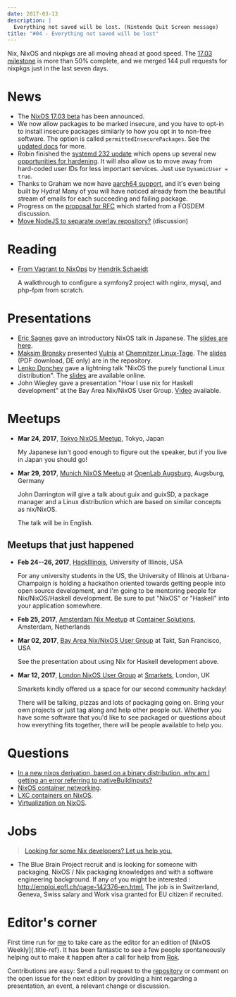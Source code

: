 ```yaml
---
date: 2017-03-13
description: |
  Everything not saved will be lost. (Nintendo Quit Screen message)
title: "#04 - Everything not saved will be lost"
---
```


Nix, NixOS and nixpkgs are all moving ahead at good speed. The [17.03
milestone](https://github.com/NixOS/nixpkgs/milestone/10) is more than
50% complete, and we merged 144 pull requests for nixpkgs just in the
last seven days.

# News

-   The [NixOS 17.03
    beta](http://lists.science.uu.nl/pipermail/nix-dev/2017-March/022979.html)
    has been announced.
-   We now allow packages to be marked insecure, and you have to opt-in
    to install insecure packages similarly to how you opt in to non-free
    software. The option is called `permittedInsecurePackages`. See the
    [updated docs](https://github.com/NixOS/nixpkgs/pull/23130) for
    more.
-   Robin finished the [systemd 232
    update](https://github.com/NixOS/nixpkgs/commit/a38f1911d34f2a72e15d5e98d76bece6cb8042a8)
    which opens up several new [opportunities for
    hardening](https://github.com/NixOS/nixpkgs/issues/20186). It will
    also allow us to move away from hard-coded user IDs for less
    important services. Just use `DynamicUser = true`.
-   Thanks to Graham we now have [aarch64
    support](https://github.com/NixOS/nixpkgs/pull/23638), and it\'s
    even being built by Hydra! Many of you will have noticed already
    from the beautiful stream of emails for each succeeding and failing
    package.
-   Progress on the [proposal for
    RFC](https://github.com/zimbatm/rfcs/pull/1) which started from a
    FOSDEM discussion.
-   [Move NodeJS to separate overlay
    repository?](http://lists.science.uu.nl/pipermail/nix-dev/2017-March/023043.html)
    (discussion)

# Reading

-   [From Vagrant to
    NixOps](https://blog.mayflower.de/5976-From-Vagrant-to-Nixops.html)
    by [Hendrik Schaeidt](https://twitter.com/hschaeidt)

    A walkthrough to configure a symfony2 project with nginx, mysql, and
    php-fpm from scratch.

# Presentations

-   [Eric Sagnes](https://github.com/ericsagnes) gave an introductory
    NixOS talk in Japanese. The [slides are
    here](https://github.com/Tokyo-NixOS/presentations).
-   [Maksim Bronsky](https://twitter.com/dvhfm) presented
    [Vulnix](https://github.com/flyingcircusio/vulnix) at [Chemnitzer
    Linux-Tage](https://chemnitzer.linux-tage.de/2017/en/programm/beitrag/314).
    The
    [slides](https://github.com/flyingcircusio/vulnix/raw/master/doc/2017-03-11-Vulnix.pdf)
    (PDF download, DE only) are in the repository.
-   [Lenko Donchev](https://twitter.com/lenkodonchev) gave a lightning
    talk \"NixOS the purely functional Linux distribution\". The
    [slides](https://speakerdeck.com/lenkodonchev/nixos-the-purely-functional-linux-distribution)
    are available online.
-   John Wiegley gave a presentation \"How I use nix for Haskell
    development\" at the Bay Area Nix/NixOS User Group.
    [Video](https://youtu.be/G9yiJ7d5LeI) available.

# Meetups

-   **Mar 24, 2017**, [Tokyo NixOS
    Meetup](https://www.meetup.com/ja-JP/Tokyo-NixOS-Meetup/events/238329705/),
    Tokyo, Japan

    My Japanese isn\'t good enough to figure out the speaker, but if you
    live in Japan you should go!

-   **Mar 29, 2017**, [Munich NixOS
    Meetup](https://www.meetup.com/Munich-NixOS-Meetup/events/237831744/?eventId=237831744)
    at [OpenLab
    Augsburg](https://maps.google.com/maps?f=q&hl=en&q=48.357765,10.886834),
    Augsburg, Germany

    John Darrington will give a talk about guix and guixSD, a package
    manager and a Linux distribution which are based on similar concepts
    as nix/NixOS.

    The talk will be in English.

## Meetups that just happened

-   **Feb 24--26, 2017**,
    [HackIllinois](https://medium.com/@HackIllinois/open-source-2017-b322ad688471#.vim3uki6h),
    University of Illinois, USA

    For any university students in the US, the University of Illinois at
    Urbana-Champaign is holding a hackathon oriented towards getting
    people into open source development, and I\'m going to be mentoring
    people for Nix/NixOS/Haskell development. Be sure to put \"NixOS\"
    or \"Haskell\" into your application somewhere.

-   **Feb 25, 2017**, [Amsterdam Nix
    Meetup](https://www.meetup.com/Amsterdam-Nix-Meetup/events/232753333/)
    at [Container
    Solutions](https://maps.google.com/maps?f=q&hl=en&q=de+Ruyterkade+142-143%2C+Amsterdam%2C+nl),
    Amsterdam, Netherlands

-   **Mar 02, 2017**, [Bay Area Nix/NixOS User
    Group](https://www.meetup.com/Bay-Area-Nix-NixOS-User-Group/events/237430925/)
    at Takt, San Francisco, USA

    See the presentation about using Nix for Haskell development above.

-   **Mar 12, 2017**, [London NixOS User
    Group](https://www.meetup.com/NixOS-London/events/237738532/) at
    [Smarkets](https://smarkets.com/about), London, UK

    Smarkets kindly offered us a space for our second community hackday!

    There will be talking, pizzas and lots of packaging going on. Bring
    your own projects or just tag along and help other people out.
    Whether you have some software that you\'d like to see packaged or
    questions about how everything fits together, there will be people
    available to help you.

# Questions

-   [In a new nixos derivation, based on a binary distribution, why am I
    getting an error referring to
    nativeBuildInputs?](http://unix.stackexchange.com/questions/350997/in-a-new-nixos-derivation-based-on-a-binary-distribution-why-am-i-getting-an-e)
-   [NixOS container
    networking](http://lists.science.uu.nl/pipermail/nix-dev/2017-March/023056.html).
-   [LXC containers on
    NixOS](http://lists.science.uu.nl/pipermail/nix-dev/2017-March/023008.html).
-   [Virtualization on
    NixOS](https://www.reddit.com/r/NixOS/comments/5xoewu/virtualization_on_nixos/).

# Jobs

> [Looking for some Nix developers? Let us help
> you.](https://github.com/NixOS/nixos-weekly/issues/new)

-   The Blue Brain Project recruit and is looking for someone with
    packaging, NixOS / Nix packaging knowledges and with a software
    engineering background. If any of you might be interested :
    <http://emploi.epfl.ch/page-142376-en.html>, The job is in
    Switzerland, Geneva, Swiss salary and Work visa granted for EU
    citizen if recruited.

# Editor\'s corner

First time run for [me](https://twitter.com/jbornhold) to take care as
the editor for an edition of [NixOS Weekly]{.title-ref}. It has been
fantastic to see a few people spontaneously helping out to make it
happen after a call for help from [Rok](https://twitter.com/garbas).

Contributions are easy: Send a pull request to the
[repository](https://github.com/NixOS/nixos-weekly) or comment on the
open issue for the next edition by providing a hint regarding a
presentation, an event, a relevant change or discussion.
